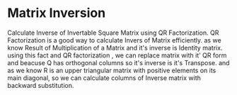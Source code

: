 # Matrix Inversion
Calculate Inverse of Invertable Square Matrix using QR Factorization.
QR Factorization is a good way to calculate Invers of Matrix efficiently. as we know Result of Multiplication of a Matrix and it's inverse is Identity matrix. using this fact and QR factorization
, we can replace matrix with it' QR form and beacuse Q has orthogonal columns so it's inverse is it's Transpose. and as we know R is an upper triangular matrix with positive elements on its main diagonal, so we can calculate columns of Inverse matrix with backward 
substitution.
